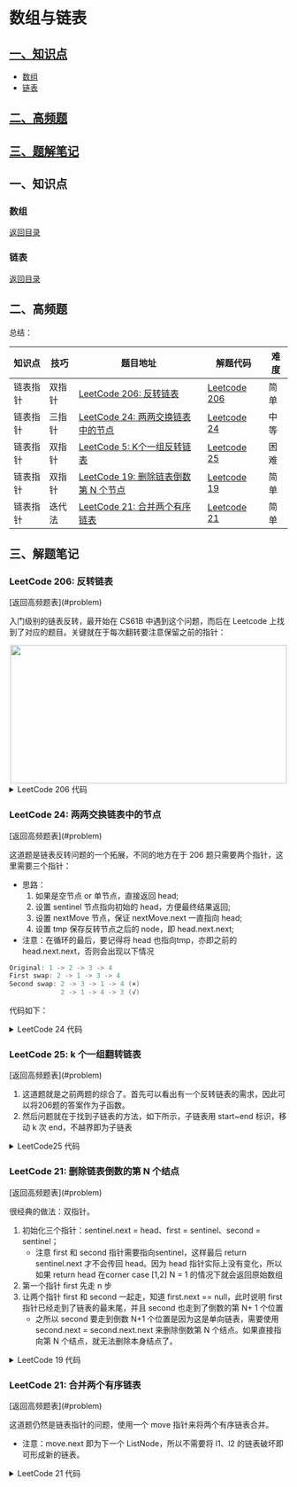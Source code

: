 # 数组与链表

## [一、知识点](#1)
 - [数组](#1.1)
 - [链表](#1.2)

## [二、高频题](#2)

## [三、题解笔记](#2)

<h2 id = "1">一、知识点</h2>

<h3 id = "1.1">数组</h3>

[返回目录](#0)


<h3 id = "1.2">链表</h3>

[返回目录](#0)

<h2 id = "2">二、高频题</h2>

<span id ="2"></span>

总结：

 知识点 | 技巧 | 题目地址 | 解题代码 | 难度 |
| --- | --- | --- | --- | --- |
| 链表指针 | 双指针 | [LeetCode 206: 反转链表](https://leetcode-cn.com/problems/reverse-linked-list/) | [Leetcode 206](#3.1) | 简单 |
| 链表指针 | 三指针 | [LeetCode 24: 两两交换链表中的节点](https://leetcode-cn.com/problems/swap-nodes-in-pairs/) | [Leetcode 24](#3.2) | 中等 |
| 链表指针 | 双指针 | [LeetCode 5: K个一组反转链表](https://leetcode-cn.com/problems/reverse-nodes-in-k-group/) | [Leetcode 25](#3.3) | 困难 |
| 链表指针 | 双指针 | [LeetCode 19: 删除链表倒数第 N 个节点](https://leetcode-cn.com/problems/remove-nth-node-from-end-of-list/) | [Leetcode 19](#3.4) | 简单 |
| 链表指针 | 迭代法 | [LeetCode 21: 合并两个有序链表](https://leetcode-cn.com/problems/merge-two-sorted-lists/) | [Leetcode 21](#3.5) | 简单 |


<h2 id = "3">三、解题笔记</h2>

<h3 id = "3.1">LeetCode 206: 反转链表</h3>
[返回高频题表](#problem)

入门级别的链表反转，最开始在 CS61B 中遇到这个问题，而后在 Leetcode 上找到了对应的题目。关键就在于每次翻转要注意保留之前的指针：

<div align=center><img width = "500" height = "250" src="https://user-images.githubusercontent.com/38673091/110267580-16256380-7ffb-11eb-8154-26ade72a1ab5.png"/></div>

<details>
<summary>LeetCode 206 代码</summary>

```java
    public ListNode reverseList(ListNode head) {
        if (head == null || head.next == null) return head;
        ListNode cur = head;
        ListNode prev = null;
        while (cur != null) {
            cur = cur.next;
            head.next = prev;
            prev = head;
            head = cur;
        }
        return prev;
    }
```
</details>

<h3 id = "3.2">LeetCode 24: 两两交换链表中的节点</h3>
[返回高频题表](#problem)

这道题是链表反转问题的一个拓展，不同的地方在于 206 题只需要两个指针，这里需要三个指针：

- 思路：
  1. 如果是空节点 or 单节点，直接返回 head;
  2. 设置 sentinel 节点指向初始的 head，方便最终结果返回;
  3. 设置 nextMove 节点，保证 nextMove.next 一直指向 head;
  4. 设置 tmp 保存反转节点之后的 node，即 head.next.next;
- 注意：在循环的最后，要记得将 head 也指向tmp，亦即之前的 head.next.next，否则会出现以下情况

```java
Original: 1 -> 2 -> 3 -> 4
First swap: 2 -> 1 -> 3 -> 4
Second swap: 2 -> 3 -> 1 -> 4 (×)
             2 -> 1 -> 4 -> 3 (√)
```
代码如下：
<details>
<summary>LeetCode 24 代码</summary>

```java
    public ListNode swapPairs(ListNode head) {
        if (head == null || head.next == null) return head;
        ListNode sentinel = new ListNode(0);
        sentinel.next = head;
        ListNode nextNodeMove = sentinel;
        while (head != null && head.next != null) {
            ListNode tmp = head.next.next;
            nextNodeMove.next = head.next;
            head.next.next = head;
            head.next = tmp;
            nextNodeMove = head;
            head = tmp;
        }
        return sentinel.next;
    }
```

</details>

<h3 id = "3.3">LeetCode 25: k 个一组翻转链表</h3>
[返回高频题表](#problem)

1. 这道题就是之前两题的综合了。首先可以看出有一个反转链表的需求，因此可以将206题的答案作为子函数。
2. 然后问题就在于找到子链表的方法，如下所示，子链表用 start~end 标识，移动 k 次 end，不越界即为子链表

<details>
<summary>LeetCode25 代码</summary>

```java
    public ListNode reverseKGroup(ListNode head, int k) {
        if (k == 1 || head == null || head.next == null) return head;
        ListNode sentinel = new ListNode(-1);
        sentinel.next = head;
        ListNode prev = sentinel;
        ListNode end = sentinel;
        while (end != null) {
            // 移动到子链表位置
            for (int i = 0; i < k; i++) {
                end = end.next;
                if (end == null) return sentinel.next;
            }
            // 取出子链表，start 与 end 分别为子链表的首尾
            ListNode start = prev.next;
            ListNode nextNode = end.next;
            end.next = null;
            // 子链表取出完成，将其传入reverse 子函数，得到的即为已经reverse 的链表
            // 将子链表组装
            prev.next = reverseSubList(start);
            start.next = nextNode;
            // 移动指针到 start，继续往下寻找另一个子链表
            // 这里的 start 相当于之前的 sentinel
            prev = start;
            end = start;
        }
        return sentinel.next;
    }
    private ListNode reverseSubList(ListNode head) {
        if (head == null || head.next == null) return head;
        ListNode cur = head;
        ListNode prev = null;
        while (cur != null) {
            cur = cur.next;
            head.next = prev;
            prev = head;
            head = cur;
        }
        return prev;
    }
```
</details>


<h3 id = "3.4">LeetCode 21: 删除链表倒数的第 N 个结点</h3>
[返回高频题表](#problem)

很经典的做法：双指针。
1. 初始化三个指针：sentinel.next = head、first = sentinel、second = sentinel；
   - 注意 first 和 second 指针需要指向sentinel，这样最后 return sentinel.next 才不会传回 head。因为 head 指针实际上没有变化，所以如果 return head 在corner case [1,2] N = 1 的情况下就会返回原始数组
2. 第一个指针 first 先走 n 步
3. 让两个指针 first 和 second 一起走，知道 first.next == null，此时说明 first 指针已经走到了链表的最末尾，并且 second 也走到了倒数的第 N+ 1 个位置
   - 之所以 second 要走到倒数 N+1 个位置是因为这是单向链表，需要使用 second.next = second.next.next 来删除倒数第 N 个结点。如果直接指向第 N 个结点，就无法删除本身结点了。

<details>
<summary>LeetCode 19 代码</summary>

```java
    public ListNode removeNthFromEnd(ListNode head, int n) {
        if (head.next == null) return null;
        // 初始化节点，first 和 second 都必须指向 sentinel
        ListNode sentinel = new ListNode(-1, head);
        ListNode first = sentinel;
        ListNode second = sentinel;
        // 第一个指针先走 N 步
        for (int i = 0; i < n; i++) {
            first = first.next;
        }
        // first 和 second 指针一起移动，直到链表末尾
        while (first.next != null) {
            first = first.next;
            second = second.next;
        }
        // 删除倒数第 N 个结点
        second.next = second.next.next;
        return sentinel.next;
    }
```   
</details>


<h3 id = "3.5">LeetCode 21: 合并两个有序链表</h3>
[返回高频题表](#problem)

这道题仍然是链表指针的问题，使用一个 move 指针来将两个有序链表合并。
- 注意：move.next 即为下一个 ListNode，所以不需要将 l1、l2 的链表破坏即可形成新的链表。


<details>
<summary>LeetCode 21 代码</summary>

```java
    public ListNode mergeTwoLists(ListNode l1, ListNode l2) {
        ListNode sentinel = new ListNode(0);
        ListNode move = sentinel;
        if (l1 == null) return l2;
        if (l2 == null) return l1;
        /**
         * 引入sentinel node，方便return
         * 不能再引入 moveOne/moveTwo 指向 l1/l2 的原因：
         * 会将sentinel指向空指针，并且并没有形成新的链表。
         */
        while (l1 != null && l2 != null) {
            if (l1.val < l2.val) {
                // move 指针只去寻找更小的 node
                move.next = l1;
                l1 = l1.next;
            } else {
                move.next = l2;
                l2 = l2.next;
            }
            move = move.next;
        }
        /**
         * 上述循环只用完了短链表中的值，但是对于长链表，还有node没有连接上
         * 因为while循环是从小到大排列，所以接下来剩余的链表，直接连到move最后就可以了*/
        move.next = l1 == null ? l2 : l1;
        return sentinel.next;
    }
```
</details>
